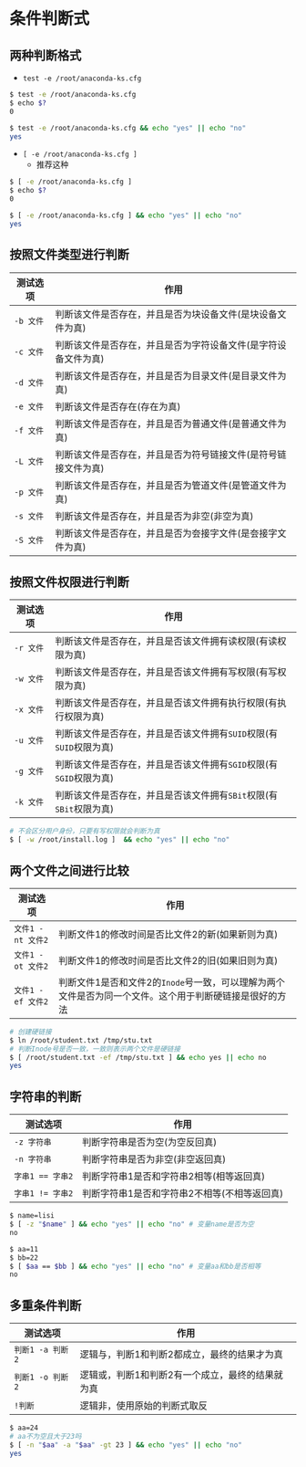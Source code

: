 # 条件判断式



## 两种判断格式

- `test -e /root/anaconda-ks.cfg`

```bash
$ test -e /root/anaconda-ks.cfg
$ echo $?
0

$ test -e /root/anaconda-ks.cfg && echo "yes" || echo "no"
yes
```



- `[ -e /root/anaconda-ks.cfg ]`
  - 推荐这种

```bash
$ [ -e /root/anaconda-ks.cfg ]
$ echo $?
0

$ [ -e /root/anaconda-ks.cfg ] && echo "yes" || echo "no"
yes
```



## 按照文件类型进行判断

| 测试选项  | 作用                                                         |
| --------- | ------------------------------------------------------------ |
| `-b 文件` | 判断该文件是否存在，并且是否为块设备文件(是块设备文件为真)   |
| `-c 文件` | 判断该文件是否存在，并且是否为字符设备文件(是字符设备文件为真) |
| `-d 文件` | 判断该文件是否存在，并且是否为目录文件(是目录文件为真)       |
| `-e 文件` | 判断该文件是否存在(存在为真)                                 |
| `-f 文件` | 判断该文件是否存在，并且是否为普通文件(是普通文件为真)       |
| `-L 文件` | 判断该文件是否存在，并且是否为符号链接文件(是符号链接文件为真) |
| `-p 文件` | 判断该文件是否存在，并且是否为管道文件(是管道文件为真)       |
| `-s 文件` | 判断该文件是否存在，并且是否为非空(非空为真)                 |
| `-S 文件` | 判断该文件是否存在，并且是否为夽接字文件(是夽接字文件为真)   |



## 按照文件权限进行判断

| 测试选项  | 作用                                                         |
| --------- | ------------------------------------------------------------ |
| `-r 文件` | 判断该文件是否存在，并且是否该文件拥有读权限(有读权限为真)   |
| `-w 文件` | 判断该文件是否存在，并且是否该文件拥有写权限(有写权限为真)   |
| `-x 文件` | 判断该文件是否存在，并且是否该文件拥有执行权限(有执行权限为真) |
| `-u 文件` | 判断该文件是否存在，并且是否该文件拥有`SUID`权限(有`SUID`权限为真) |
| `-g 文件` | 判断该文件是否存在，并且是否该文件拥有`SGID`权限(有`SGID`权限为真) |
| `-k 文件` | 判断该文件是否存在，并且是否该文件拥有`SBit`权限(有`SBit`权限为真) |

```bash
# 不会区分用户身份，只要有写权限就会判断为真
$ [ -w /root/install.log ]  && echo "yes" || echo "no"
```



## 两个文件之间进行比较

| 测试选项          | 作用                                                         |
| ----------------- | ------------------------------------------------------------ |
| `文件1 -nt 文件2` | 判断文件1的修改时间是否比文件2的新(如果新则为真)             |
| `文件1 -ot 文件2` | 判断文件1的修改时间是否比文件2的旧(如果旧则为真)             |
| `文件1 -ef 文件2` | 判断文件1是否和文件2的`Inode`号一致，可以理解为两个文件是否为同一个文件。这个用于判断硬链接是很好的方法 |

```bash
# 创建硬链接
$ ln /root/student.txt /tmp/stu.txt
# 判断Inode号是否一致，一致则表示两个文件是硬链接
$ [ /root/student.txt -ef /tmp/stu.txt ] && echo yes || echo no	
yes
```



## 字符串的判断

| 测试选项         | 作用                                         |
| ---------------- | -------------------------------------------- |
| `-z 字符串`      | 判断字符串是否为空(为空反回真)               |
| `-n 字符串`      | 判断字符串是否为非空(非空返回真)             |
| `字串1 == 字串2` | 判断字符串1是否和字符串2相等(相等返回真)     |
| `字串1 != 字串2` | 判断字符串1是否和字符串2不相等(不相等返回真) |

```bash
$ name=lisi
$ [ -z "$name" ] && echo "yes" || echo "no"	# 变量name是否为空
no	

$ aa=11
$ bb=22
$ [ $aa == $bb ] && echo "yes" || echo "no"	# 变量aa和bb是否相等
no
```



## 多重条件判断

| 测试选项         | 作用                                             |
| ---------------- | ------------------------------------------------ |
| `判断1 -a 判断2` | 逻辑与，判断1和判断2都成立，最终的结果才为真     |
| `判断1 -o 判断2` | 逻辑或，判断1和判断2有一个成立，最终的结果就为真 |
| `!判断`          | 逻辑非，使用原始的判断式取反                     |

```bash
$ aa=24
# aa不为空且大于23吗
$ [ -n "$aa" -a "$aa" -gt 23 ] && echo "yes" || echo "no"
yes
```



